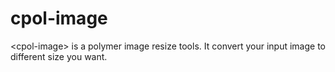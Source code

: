 # cpol-image
&lt;cpol-image> is a polymer image resize tools. It convert your input image to different size you want.
